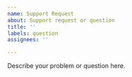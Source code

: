 ```yaml
---
name: Support Request
about: Support request or question
title: ''
labels: question
assignees: ''

---
```


Describe your problem or question here.